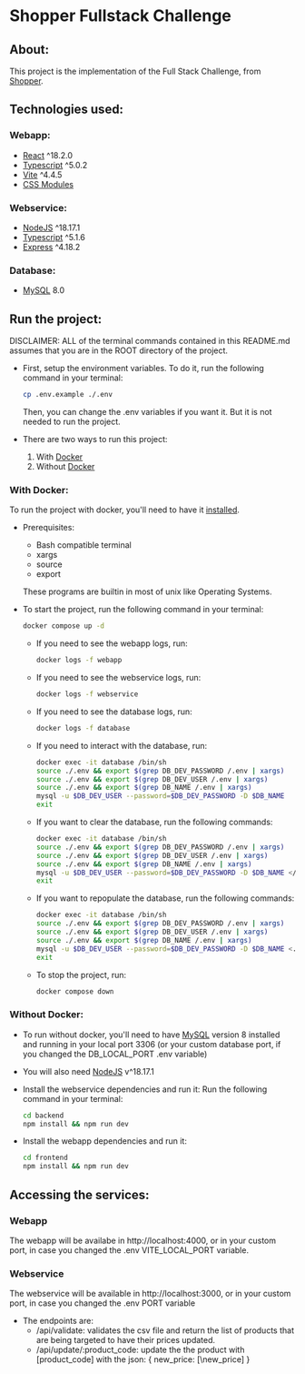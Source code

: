 # Shopper Fullstack Challenge

## About:

This project is the implementation of the Full Stack Challenge, from [Shopper](https://landing.shopper.com.br/).

## Technologies used:

### Webapp:

- [React](https://react.dev/) ^18.2.0
- [Typescript](https://www.typescriptlang.org/) ^5.0.2
- [Vite](https://vitejs.dev/) ^4.4.5
- [CSS Modules](https://github.com/css-modules/css-modules)

### Webservice:

- [NodeJS](https://nodejs.org/) ^18.17.1
- [Typescript](https://www.typescriptlang.org/) ^5.1.6
- [Express](https://expressjs.com/) ^4.18.2

### Database:

- [MySQL](https://www.mysql.com/) 8.0

## Run the project:

DISCLAIMER: ALL of the terminal commands contained in this README.md assumes that you are in the ROOT directory of the project.

- First, setup the environment variables. To do it, run the following command in your terminal:

  ```bash
  cp .env.example ./.env
  ```

  Then, you can change the .env variables if you want it. But it is not needed to run the project.

- There are two ways to run this project:
  1. With [Docker](https://www.docker.com/)
  2. Without [Docker](https://www.docker.com/)

### With Docker:

To run the project with docker, you'll need to have it [installed](https://docs.docker.com/get-docker/).

- Prerequisites:

  - Bash compatible terminal
  - xargs
  - source
  - export

  These programs are builtin in most of unix like Operating Systems.

- To start the project, run the following command in your terminal:
  ```bash
  docker compose up -d
  ```
  - If you need to see the webapp logs, run:
    ```bash
    docker logs -f webapp
    ```
  - If you need to see the webservice logs, run:
    ```bash
    docker logs -f webservice
    ```
  - If you need to see the database logs, run:
    ```bash
    docker logs -f database
    ```
  - If you need to interact with the database, run:
    ```bash
    docker exec -it database /bin/sh
    source ./.env && export $(grep DB_DEV_PASSWORD /.env | xargs)
    source ./.env && export $(grep DB_DEV_USER /.env | xargs)
    source ./.env && export $(grep DB_NAME /.env | xargs)
    mysql -u $DB_DEV_USER --password=$DB_DEV_PASSWORD -D $DB_NAME
    exit
    ```
  - If you want to clear the database, run the following commands:
    ```bash
    docker exec -it database /bin/sh
    source ./.env && export $(grep DB_DEV_PASSWORD /.env | xargs)
    source ./.env && export $(grep DB_DEV_USER /.env | xargs)
    source ./.env && export $(grep DB_NAME /.env | xargs)
    mysql -u $DB_DEV_USER --password=$DB_DEV_PASSWORD -D $DB_NAME </database_scripts/clear-database.sql
    exit
    ```
  - If you want to repopulate the database, run the following commands:
    ```bash
    docker exec -it database /bin/sh
    source ./.env && export $(grep DB_DEV_PASSWORD /.env | xargs)
    source ./.env && export $(grep DB_DEV_USER /.env | xargs)
    source ./.env && export $(grep DB_NAME /.env | xargs)
    mysql -u $DB_DEV_USER --password=$DB_DEV_PASSWORD -D $DB_NAME <./database_scripts/populate-database.sql
    exit
    ```
  - To stop the project, run:
    ```bash
    docker compose down
    ```

### Without Docker:

- To run without docker, you'll need to have [MySQL](https://www.mysql.com/) version 8 installed and running in your local port 3306 (or your custom database port, if you changed the DB_LOCAL_PORT .env variable)
- You will also need [NodeJS](https://nodejs.org/) v^18.17.1

- Install the webservice dependencies and run it:
  Run the following command in your terminal:
  ```bash
  cd backend
  npm install && npm run dev
  ```
- Install the webapp dependencies and run it:
  ```bash
  cd frontend
  npm install && npm run dev
  ```

## Accessing the services:

### Webapp

The webapp will be availabe in http://localhost:4000, or in your custom port, in case you changed the .env VITE_LOCAL_PORT variable.

### Webservice

The webservice will be available in http://localhost:3000, or in your custom port, in case you changed the .env PORT variable

- The endpoints are:
  - /api/validate: validates the csv file and return the list of products that are being targeted to have their prices updated.
  - /api/update/:product_code: update the the product with \[product_code\] with the json: { new_price: [\new_price\] }

<!-- ## Política de atualização de preços

1. arquivo CSV: product_code, new_price
2. preço de venda > preço de custo V
3. reajustes tem que ser de 10% V
4. alguns produtos são vendidos em pacotes
   4.1) reajuste de pacote deve reajustar o preço dos produtos para dar match no novo preço
   4.2) reajuste no produto deve causar reajuste no preço do pacote

## Backend:

- endpoint /api/validate POST

  1. Deve aceitar um CSV de precificação V
  2. Deve verificar se os campos necessários existem V
  3. Deve verificar se os produtos informados existem V
  4. Deve verificar se os preços estão preenchdios e são valores numéricos válidos V
  5. Deve verificar se o arquivo respeita a política de Atualização de preços
  6. Deve enviar as seguintes infos. dos produtos enviados: Codigo, Nome, Preço Atual, Novo preço

- endpoint /api/update POST
  1. Deve atualizar o novo preço no banco de dados

## Frontend:

1.  Deve permitir o usuário carregar um CSV
2.  Após carregar o CSV, tem que aparecer um botão chamado VALIDAR que vai fazer req POST para /api/validate
3.  Deve exibir as infos. enviadas pela resposta da req. anterior.
4.  Após a validação, deve aparecer um botão ATUALIZAR que vai fazer req. POST para /api/update e vai fazer a tela voltar para o envio de um novo arquivo -->
